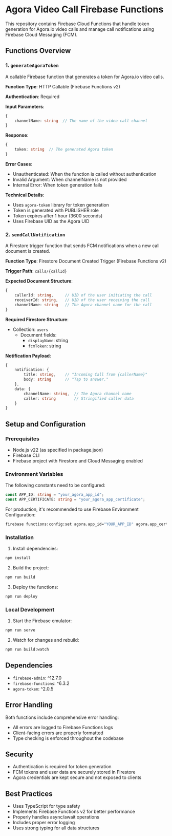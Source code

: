 # Agora Video Call Firebase Functions

This repository contains Firebase Cloud Functions that handle token generation for Agora.io video calls and manage call notifications using Firebase Cloud Messaging (FCM).

## Functions Overview

### 1. `generateAgoraToken`

A callable Firebase function that generates a token for Agora.io video calls.

**Function Type**: HTTP Callable (Firebase Functions v2)

**Authentication**: Required

**Input Parameters**:
```typescript
{
    channelName: string  // The name of the video call channel
}
```

**Response**:
```typescript
{
    token: string  // The generated Agora token
}
```

**Error Cases**:
- Unauthenticated: When the function is called without authentication
- Invalid Argument: When channelName is not provided
- Internal Error: When token generation fails

**Technical Details**:
- Uses `agora-token` library for token generation
- Token is generated with PUBLISHER role
- Token expires after 1 hour (3600 seconds)
- Uses Firebase UID as the Agora UID

### 2. `sendCallNotification`

A Firestore trigger function that sends FCM notifications when a new call document is created.

**Function Type**: Firestore Document Created Trigger (Firebase Functions v2)

**Trigger Path**: `calls/{callId}`

**Expected Document Structure**:
```typescript
{
    callerId: string,     // UID of the user initiating the call
    receiverId: string,   // UID of the user receiving the call
    channelName: string   // The Agora channel name for the call
}
```

**Required Firestore Structure**:
- Collection: `users`
  - Document fields:
    - `displayName`: string
    - `fcmToken`: string

**Notification Payload**:
```typescript
{
    notification: {
        title: string,    // "Incoming Call from {callerName}"
        body: string      // "Tap to answer."
    },
    data: {
        channelName: string,  // The Agora channel name
        caller: string        // Stringified caller data
    }
}
```

## Setup and Configuration

### Prerequisites
- Node.js v22 (as specified in package.json)
- Firebase CLI
- Firebase project with Firestore and Cloud Messaging enabled

### Environment Variables
The following constants need to be configured:
```typescript
const APP_ID: string = "your_agora_app_id";
const APP_CERTIFICATE: string = "your_agora_app_certificate";
```

For production, it's recommended to use Firebase Environment Configuration:
```bash
firebase functions:config:set agora.app_id="YOUR_APP_ID" agora.app_certificate="YOUR_APP_CERTIFICATE"
```

### Installation

1. Install dependencies:
```bash
npm install
```

2. Build the project:
```bash
npm run build
```

3. Deploy the functions:
```bash
npm run deploy
```

### Local Development

1. Start the Firebase emulator:
```bash
npm run serve
```

2. Watch for changes and rebuild:
```bash
npm run build:watch
```

## Dependencies

- `firebase-admin`: ^12.7.0
- `firebase-functions`: ^6.3.2
- `agora-token`: ^2.0.5

## Error Handling

Both functions include comprehensive error handling:
- All errors are logged to Firebase Functions logs
- Client-facing errors are properly formatted
- Type checking is enforced throughout the codebase

## Security

- Authentication is required for token generation
- FCM tokens and user data are securely stored in Firestore
- Agora credentials are kept secure and not exposed to clients

## Best Practices

- Uses TypeScript for type safety
- Implements Firebase Functions v2 for better performance
- Properly handles async/await operations
- Includes proper error logging
- Uses strong typing for all data structures
